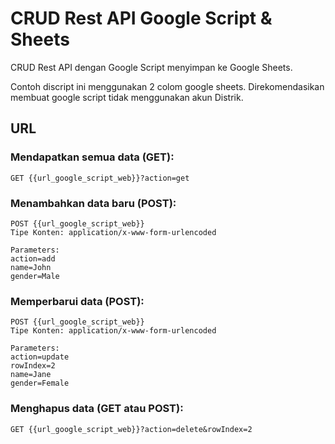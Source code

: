 #  CRUD Rest API Google Script & Sheets
CRUD  Rest API dengan Google Script menyimpan ke Google Sheets.

Contoh discript ini menggunakan 2 colom google sheets. Direkomendasikan membuat google script tidak menggunakan akun Distrik.

## URL

### Mendapatkan semua data (GET):
```
GET {{url_google_script_web}}?action=get
```

### Menambahkan data baru (POST):
```
POST {{url_google_script_web}}
Tipe Konten: application/x-www-form-urlencoded

Parameters:
action=add
name=John
gender=Male
```

### Memperbarui data (POST):
```
POST {{url_google_script_web}}
Tipe Konten: application/x-www-form-urlencoded

Parameters:
action=update
rowIndex=2
name=Jane
gender=Female
```

### Menghapus data (GET atau POST):
```
GET {{url_google_script_web}}?action=delete&rowIndex=2
```
